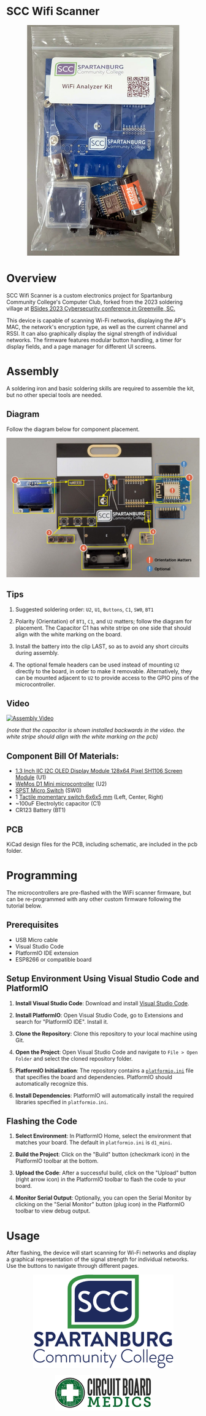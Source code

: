 # SCC Wifi Scanner
<div style="text-align:center">

![Alt text](img/kit-bag.jpg)

</div>

# Overview
SCC Wifi Scanner is a custom electronics project for Spartanburg Community College's Computer Club, forked from the 2023 soldering village at [BSides 2023 Cybersecurity conference in Greenville, SC. ](https://github.com/circuitboardmedics/BSidesWifiScanner) 

This device is capable of scanning Wi-Fi networks, displaying the AP's MAC, the network's encryption type, as well as the current channel and RSSI.  It can also graphically display the signal strength of individual networks. The firmware features modular button handling, a timer for display fields, and a page manager for different UI screens.

# Assembly
A soldering iron and basic soldering skills are required to assemble the kit, but no other special tools are needed.  


## Diagram
Follow the diagram below for component placement. 


![Install Diagram](</img/SCC Badge Assy.png>)

## Tips
1. Suggested soldering order: `U2`, `U1`, `Buttons`, `C1`, `SW0`, `BT1`

1. Polarity (Orientation) of `BT1`, `C1`, and `U2` matters; follow the diagram for placement.  The Capacitor C1 has white stripe on one side that should align with the white marking on the board.

1. Install the battery into the clip LAST, so as to avoid any short circuits during assembly. 

1. The optional female headers can be used instead of mounting `U2` directly to the board, in order to make it removable.  Alternatively, they can be mounted adjacent to `U2` to provide access to the GPIO pins of the microcontroller.




## Video

[![Assembly Video](http://img.youtube.com/vi/cxqOrxhz6VQ/0.jpg)](http://www.youtube.com/watch?v=cxqOrxhz6VQ "Badge Assembly Video")

_(note that the capacitor is shown installed backwards in the video. the white stripe should align with the white marking on the pcb)_


## Component Bill Of Materials:
- [1.3 Inch IIC I2C OLED Display Module 128x64 Pixel SH1106 Screen Module](https://www.amazon.com/gp/product/B0C3L7N917/) (U1)
- [WeMos D1 Mini microcontroller](https://www.amazon.com/s?k=wemos+d1+mini) (U2)
- [SPST Micro Switch](https://www.amazon.com/gp/product/B07BD1SPYG) (SW0)
- 1 [Tactile momentary switch 6x6x5 mm](https://www.amazon.com/gp/product/B01CGMP9G) (Left, Center, Right)
- ~100uF Electrolytic capacitor (C1)
- CR123 Battery (BT1)

## PCB
KiCad design files for the PCB, including schematic, are included in the pcb folder.


# Programming 
The microcontrollers are pre-flashed with the WiFi scanner firmware, but can be re-programmed with any other custom firmware following the tutorial below.

## Prerequisites
- USB Micro cable
- Visual Studio Code
- PlatformIO IDE extension
- ESP8266 or compatible board

## Setup Environment Using Visual Studio Code and PlatformIO

1. **Install Visual Studio Code**: Download and install [Visual Studio Code](https://code.visualstudio.com/).

2. **Install PlatformIO**: Open Visual Studio Code, go to Extensions and search for "PlatformIO IDE". Install it.

3. **Clone the Repository**: Clone this repository to your local machine using Git.

4. **Open the Project**: Open Visual Studio Code and navigate to `File > Open Folder` and select the cloned repository folder.

5. **PlatformIO Initialization**: The repository contains a [`platformio.ini`](https://github.com/circuitboardmedics/BSidesWifiScanner/blob/main/platformio.ini) file that specifies the board and dependencies. PlatformIO should automatically recognize this.

6. **Install Dependencies**: PlatformIO will automatically install the required libraries specified in `platformio.ini`.

## Flashing the Code

1. **Select Environment**: In PlatformIO Home, select the environment that matches your board. The default in `platformio.ini` is `d1_mini`.

2. **Build the Project**: Click on the "Build" button (checkmark icon) in the PlatformIO toolbar at the bottom.

3. **Upload the Code**: After a successful build, click on the "Upload" button (right arrow icon) in the PlatformIO toolbar to flash the code to your board.

4. **Monitor Serial Output**: Optionally, you can open the Serial Monitor by clicking on the "Serial Monitor" button (plug icon) in the PlatformIO toolbar to view debug output.

# Usage
After flashing, the device will start scanning for Wi-Fi networks and display a graphical representation of the signal strength for individual networks. Use the buttons to navigate through different pages.


<div style="text-align:center">

![Alt text](img/SCC-Full-VERT-2757-7740-DIGITAL.png)

![Alt text](img/cbm.png)

</div>